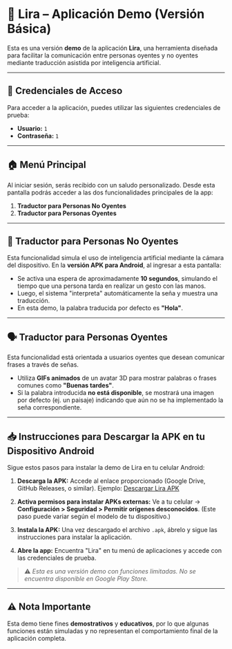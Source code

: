 # 📱 Lira – Aplicación Demo (Versión Básica)

Esta es una versión **demo** de la aplicación **Lira**, una herramienta diseñada para facilitar la comunicación entre personas oyentes y no oyentes mediante traducción asistida por inteligencia artificial.

---

## 🔐 Credenciales de Acceso

Para acceder a la aplicación, puedes utilizar las siguientes credenciales de prueba:

* **Usuario:** `1`
* **Contraseña:** `1`

---

## 🏠 Menú Principal

Al iniciar sesión, serás recibido con un saludo personalizado. Desde esta pantalla podrás acceder a las dos funcionalidades principales de la app:

1. **Traductor para Personas No Oyentes**
2. **Traductor para Personas Oyentes**

---

## 🤟 Traductor para Personas No Oyentes

Esta funcionalidad simula el uso de inteligencia artificial mediante la cámara del dispositivo.
En la **versión APK para Android**, al ingresar a esta pantalla:

* Se activa una espera de aproximadamente **10 segundos**, simulando el tiempo que una persona tarda en realizar un gesto con las manos.
* Luego, el sistema "interpreta" automáticamente la seña y muestra una traducción.
* En esta demo, la palabra traducida por defecto es **"Hola"**.

---

## 🗣️ Traductor para Personas Oyentes

Esta funcionalidad está orientada a usuarios oyentes que desean comunicar frases a través de señas.

* Utiliza **GIFs animados** de un avatar 3D para mostrar palabras o frases comunes como **"Buenas tardes"**.
* Si la palabra introducida **no está disponible**, se mostrará una imagen por defecto (ej. un paisaje) indicando que aún no se ha implementado la seña correspondiente.

---

## 📥 Instrucciones para Descargar la APK en tu Dispositivo Android

Sigue estos pasos para instalar la demo de Lira en tu celular Android:

1. **Descarga la APK:**
   Accede al enlace proporcionado (Google Drive, GitHub Releases, o similar).
   Ejemplo:
   [Descargar Lira APK](https://tu-enlace-de-apk.com)

2. **Activa permisos para instalar APKs externas:**
   Ve a tu celular → **Configuración > Seguridad > Permitir orígenes desconocidos**.
   (Este paso puede variar según el modelo de tu dispositivo.)

3. **Instala la APK:**
   Una vez descargado el archivo `.apk`, ábrelo y sigue las instrucciones para instalar la aplicación.

4. **Abre la app:**
   Encuentra "Lira" en tu menú de aplicaciones y accede con las credenciales de prueba.

> ⚠️ *Esta es una versión demo con funciones limitadas. No se encuentra disponible en Google Play Store.*

---

## ⚠️ Nota Importante

Esta demo tiene fines **demostrativos** y **educativos**, por lo que algunas funciones están simuladas y no representan el comportamiento final de la aplicación completa.
